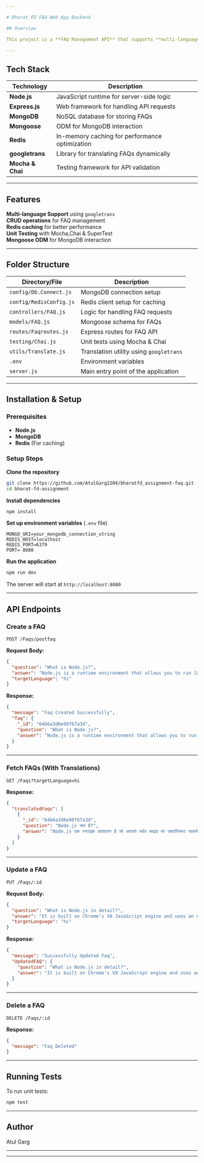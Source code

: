 ```yaml
---

# Bharat FD FAQ Web App Backend 

## Overview

This project is a **FAQ Management API** that supports **multi-language translations** using `googletrans`. It allows users to **create, read, update, and delete FAQs**, while providing real-time translations in different languages. The system uses **Redis caching** for optimized performance.

---
```


## Tech Stack

| Technology | Description |
|------------|-------------|
| **Node.js** | JavaScript runtime for server-side logic |
| **Express.js** | Web framework for handling API requests |
| **MongoDB** | NoSQL database for storing FAQs |
| **Mongoose** | ODM for MongoDB interaction |
| **Redis** | In-memory caching for performance optimization |
| **googletrans** | Library for translating FAQs dynamically |
| **Mocha & Chai** | Testing framework for API validation |

---

## Features

 **Multi-language Support** using `googletrans`  
 **CRUD operations** for FAQ management  
 **Redis caching** for better performance  
 **Unit Testing** with Mocha,Chai & SuperTest  
 **Mongoose ODM** for MongoDB interaction  

---

##  Folder Structure

|  Directory/File      | Description |
|----------------------|--------------|
| `config/Db.Connect.js` | MongoDB connection setup |
| `config/RedisConfig.js` | Redis client setup for caching |
| `controllers/FAQ.js` | Logic for handling FAQ requests |
| `models/FAQ.js` | Mongoose schema for FAQs |
| `routes/Faqroutes.js` | Express routes for FAQ API |
| `testing/Chai.js` | Unit tests using Mocha & Chai |
| `utils/Translate.js` | Translation utility using `googletrans` |
| `.env` | Environment variables |
| `server.js` | Main entry point of the application |

---

## Installation & Setup

### Prerequisites

- **Node.js** 
- **MongoDB** 
- **Redis** (For caching)

### Setup Steps

**Clone the repository**
   ```sh
   git clone https://github.com/AtulGarg2204/bharatfd_assignment-faq.git
   cd bharat-fd-assignment
   ```

**Install dependencies**
   ```sh
   npm install
   ```

**Set up environment variables** (`.env` file)
   ```
   MONGO_URI=your_mongodb_connection_string
   REDIS_HOST=localhost
   REDIS_PORT=6379
   PORT= 8080
   ```

**Run the application**
   ```sh
   npm run dev
   ```
   The server will start at `http://localhost:8080`

---

## API Endpoints

### **Create a FAQ**
```http
POST /Faqs/postfaq
```
**Request Body:**
```json
{
  "question": "What is Node.js?",
  "answer": "Node.js is a runtime environment that allows you to run JavaScript on the server side.",
  "targetLanguage": "hi"
}
```
**Response:**
```json
{
  "message": "Faq Created Successfully",
  "faq": {
    "_id": "64b6a3d6e98f67a3d",
    "question": "What is Node.js?",
    "answer": "Node.js is a runtime environment that allows you to run JavaScript on the server side."
  }
}
```

---

### **Fetch FAQs (With Translations)**
```http
GET /Faqs?targetLanguage=hi
```
**Response:**
```json
{
  "translatedFaqs": [
    {
      "_id": "64b6a3d6e98f67a3d",
      "question": "Node.js क्या है?",
      "answer": "Node.js एक रनटाइम वातावरण है जो आपको सर्वर साइड पर जावास्क्रिप्ट चलाने की अनुमति देता है।"
    }
  ]
}
```

---

### **Update a FAQ**
```http
PUT /Faqs/:id
```
**Request Body:**
```json
{
  "question": "What is Node.js in detail?",
  "answer": "It is built on Chrome's V8 JavaScript engine and uses an event-driven, non-blocking I/O model, making it lightweight and efficient.",
  "targetLanguage": "hi"
}
```
**Response:**
```json
{
  "message": "Successfully Updated Faq",
  "UpdatedFAQ": {
    "question": "What is Node.js in detail?",
    "answer": "It is built on Chrome's V8 JavaScript engine and uses an event-driven, non-blocking I/O model, making it lightweight and efficient."
  }
}
```

---

### **Delete a FAQ**
```http
DELETE /Faqs/:id
```
**Response:**
```json
{
  "message": "Faq Deleted"
}
```

---

## Running Tests
To run unit tests:
```sh
npm test
```

---

## Author
  Atul Garg  

---

---
